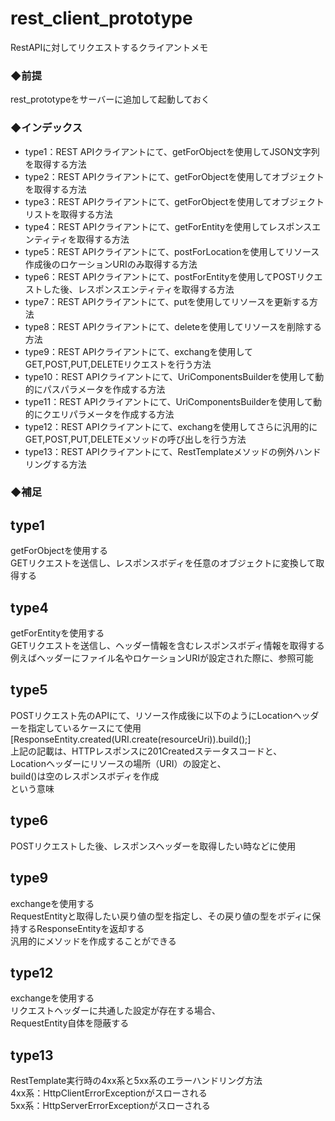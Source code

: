 # rest_client_prototype
RestAPIに対してリクエストするクライアントメモ

### ◆前提  
rest_prototypeをサーバーに追加して起動しておく
 
 
### ◆インデックス
 - type1：REST APIクライアントにて、getForObjectを使用してJSON文字列を取得する方法  
 - type2：REST APIクライアントにて、getForObjectを使用してオブジェクトを取得する方法 
 - type3：REST APIクライアントにて、getForObjectを使用してオブジェクトリストを取得する方法  
 - type4：REST APIクライアントにて、getForEntityを使用してレスポンスエンティティを取得する方法
 - type5：REST APIクライアントにて、postForLocationを使用してリソース作成後のロケーションURIのみ取得する方法
 - type6：REST APIクライアントにて、postForEntityを使用してPOSTリクエストした後、レスポンスエンティティを取得する方法 
 - type7：REST APIクライアントにて、putを使用してリソースを更新する方法
 - type8：REST APIクライアントにて、deleteを使用してリソースを削除する方法
 - type9：REST APIクライアントにて、exchangを使用してGET,POST,PUT,DELETEリクエストを行う方法
 - type10：REST APIクライアントにて、UriComponentsBuilderを使用して動的にパスパラメータを作成する方法
 - type11：REST APIクライアントにて、UriComponentsBuilderを使用して動的にクエリパラメータを作成する方法
 - type12：REST APIクライアントにて、exchangを使用してさらに汎用的にGET,POST,PUT,DELETEメソッドの呼び出しを行う方法
 - type13：REST APIクライアントにて、RestTemplateメソッドの例外ハンドリングする方法

  
### ◆補足  
## type1  
getForObjectを使用する  
GETリクエストを送信し、レスポンスボディを任意のオブジェクトに変換して取得する

## type4  
getForEntityを使用する  
GETリクエストを送信し、ヘッダー情報を含むレスポンスボディ情報を取得する  
例えばヘッダーにファイル名やロケーションURIが設定された際に、参照可能  

## type5  
POSTリクエスト先のAPIにて、リソース作成後に以下のようにLocationヘッダーを指定しているケースにて使用  
[ResponseEntity.created(URI.create(resourceUri)).build();]  
上記の記載は、HTTPレスポンスに201Createdステータスコードと、  
Locationヘッダーにリソースの場所（URI）の設定と、  
build()は空のレスポンスボディを作成  
という意味

## type6 
POSTリクエストした後、レスポンスヘッダーを取得したい時などに使用

## type9 
exchangeを使用する  
RequestEntityと取得したい戻り値の型を指定し、その戻り値の型をボディに保持するResponseEntityを返却する  
汎用的にメソッドを作成することができる

## type12 
exchangeを使用する  
リクエストヘッダーに共通した設定が存在する場合、  
RequestEntity自体を隠蔽する

## type13 
RestTemplate実行時の4xx系と5xx系のエラーハンドリング方法  
4xx系：HttpClientErrorExceptionがスローされる  
5xx系：HttpServerErrorExceptionがスローされる
